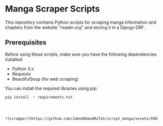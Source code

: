 

# Manga Scraper Scripts

This repository contains Python scripts for scraping manga information and chapters from the website "readm.org" and storing it in a Django DRF.

## Prerequisites

Before using these scripts, make sure you have the following dependencies installed:

- Python 3.x
- Requests
- BeautifulSoup (for web scraping)

You can install the required libraries using pip:

```bash or powershell
pip install -r requirements.txt




![scrapper](https://github.com/JabedAhmedRifat/script_manga/assets/59837168/faf92409-3e32-4d75-b6f4-1ec5a0b8428a)




